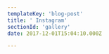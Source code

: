 ```yaml
---
templateKey: 'blog-post'
title: ' Instagram'
sectionId: 'gallery'
date: 2017-12-01T15:04:10.000Z

---
```

